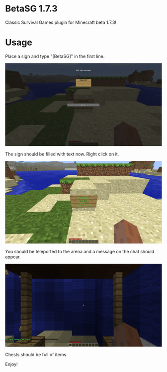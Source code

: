 # BetaSG 1.7.3
Classic Survival Games plugin for Minecraft beta 1.7.3!

# Usage

Place a sign and type "[BetaSG]" in the first line.

![alt text](https://github.com/KazuOfficial/BetaSG-1.7.3/blob/master/Type.png)

The sign should be filled with text now. Right click on it.

![alt text](https://github.com/KazuOfficial/BetaSG-1.7.3/blob/master/Look.png)

You should be teleported to the arena and a message on the chat should appear.

![alt text](https://github.com/KazuOfficial/BetaSG-1.7.3/blob/master/Joined.png)

Chests should be full of items.

Enjoy!